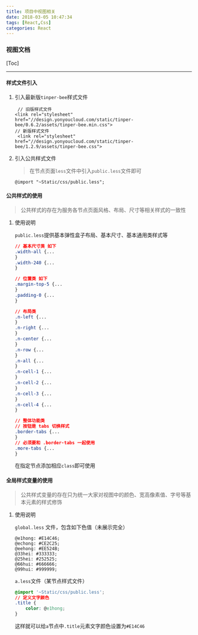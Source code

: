 ```yaml
---
title: 项目中视图相关
date: 2018-03-05 10:47:34
tags: [React,Css]
categories: React
---
```

### 视图文档

[Toc]

---
#### 样式文件引入

1.  引入最新版`tinper-bee`样式文件

    ```
     // 旧版样式文件 
    <link rel="stylesheet" href="//design.yonyoucloud.com/static/tinper-bee/0.6.2/assets/tinper-bee.min.css">
    // 新版样式文件
     <link rel="stylesheet" href="//design.yonyoucloud.com/static/tinper-bee/1.2.9/assets/tinper-bee.css">
    ```
<!--more-->
2.  引入公共样式文件
    > 在节点页面`less`文件中引入`public.less`文件即可

    ```
    @import "~Static/css/public.less";
    ```
#### 公共样式的使用
> 公共样式的存在为服务各节点页面风格、布局、尺寸等相关样式的一致性

1.  使用说明

    `public.less`提供基本弹性盒子布局、基本尺寸、基本通用类样式等
    ```css
    // 基本尺寸类 如下
    .width-all {...
    }
    .width-240 {...
    }

    // 位置类 如下
    .margin-top-5 {...
    }
    .padding-0 {...
    }

    // 布局类
    .n-left {...
    }
    .n-right {...
    }
    .n-center {...
    }
    .n-row {...
    }
    .n-all {...
    }
    .n-cell-1 {...
    }
    .n-cell-2 {...
    }
    .n-cell-3 {...
    }
    .n-cell-4 {...
    }

    // 整体功能类
    // 按钮是 tabs 切换样式
    .border-tabs {...
    }
    // 必须要和 .border-tabs 一起使用
    .more-tabs {...
    }   
    ```
    在指定节点添加相应`class`即可使用
    
#### 全局样式变量的使用
> 公共样式变量的存在只为统一大家对视图中的颜色、宽高像素值、字号等基本元素的样式修饰

1.  使用说明

    `global.less` 文件，包含如下色值（未展示完全）
    ```
    @e1hong: #E14C46;
    @echong: #CE2C25;
    @eehong: #EE524B;
    @33hei: #333333;
    @25hei: #252525;
    @66hui: #666666;
    @99hui: #999999;
    ```
    `a.less`文件（某节点样式文件）
    ```css
    @import '~Static/css/public.less';
    // 定义文字颜色
    .title {
        color: @e1hong;
    }
    ```
    这样就可以给`a`节点中`.title`元素文字颜色设置为`#E14C46`
